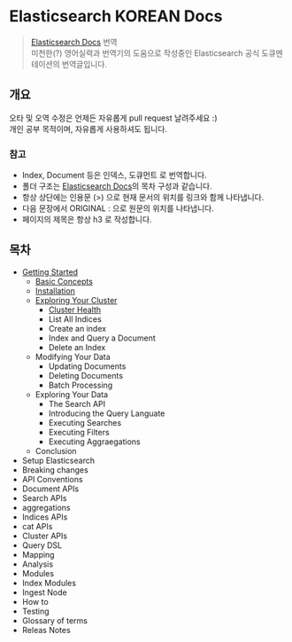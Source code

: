 # Elasticsearch KOREAN Docs

> [Elasticsearch Docs](https://www.elastic.co/guide/en/elasticsearch/reference/current/index.html) 번역  
> 미천한(?) 영어실력과 번역기의 도움으로 작성중인 Elasticsearch 공식 도큐멘테이션의 번역글입니다.

## 개요
오타 및 오역 수정은 언제든 자유롭게 pull request 날려주세요 :)  
개인 공부 목적이며, 자유롭게 사용하셔도 됩니다.  

### 참고
- Index, Document 등은 인덱스, 도큐먼트 로 번역합니다.  
- 폴더 구조는 [Elasticsearch Docs](https://www.elastic.co/guide/en/elasticsearch/reference/current/index.html)의 목차 구성과 같습니다.
- 항상 상단에는 인용문 (>) 으로 현재 문서의 위치를 링크와 함께 나타냅니다.
- 다음 문장에서 ORIGINAL : 으로 원문의 위치를 나타냅니다.
- 페이지의 제목은 항상 h3 로 작성합니다.


## 목차
- [Getting Started](https://github.com/sungjunyoung/elasticsearch_doc_ko/tree/master/Getting%20Started)
    - [Basic Concepts](https://github.com/sungjunyoung/elasticsearch_doc_ko/tree/master/Getting%20Started/Basic%20Concepts)
    - [Installation](https://github.com/sungjunyoung/elasticsearch_doc_ko/tree/master/Getting%20Started/Installation)
    - [Exploring Your Cluster](https://github.com/sungjunyoung/elasticsearch_doc_ko/tree/master/Getting%20Started/Exploring%20Your%20Cluster)
        - [Cluster Health](https://github.com/sungjunyoung/elasticsearch_doc_ko/tree/master/Getting%20Started/Exploring%20Your%20Cluster/Cluster%20Health)
        - List All Indices
        - Create an index
        - Index and Query a Document
        - Delete an Index
    - Modifying Your Data
        - Updating Documents
        - Deleting Documents
        - Batch Processing
    - Exploring Your Data
        - The Search API
        - Introducing the Query Languate
        - Executing Searches
        - Executing Filters
        - Executing Aggraegations
    - Conclusion
- Setup Elasticsearch
- Breaking changes
- API Conventions
- Document APIs
- Search APIs
- aggregations
- Indices APIs
- cat APIs
- Cluster APIs
- Query DSL
- Mapping
- Analysis
- Modules
- Index Modules
- Ingest Node
- How to
- Testing
- Glossary of terms
- Releas Notes
